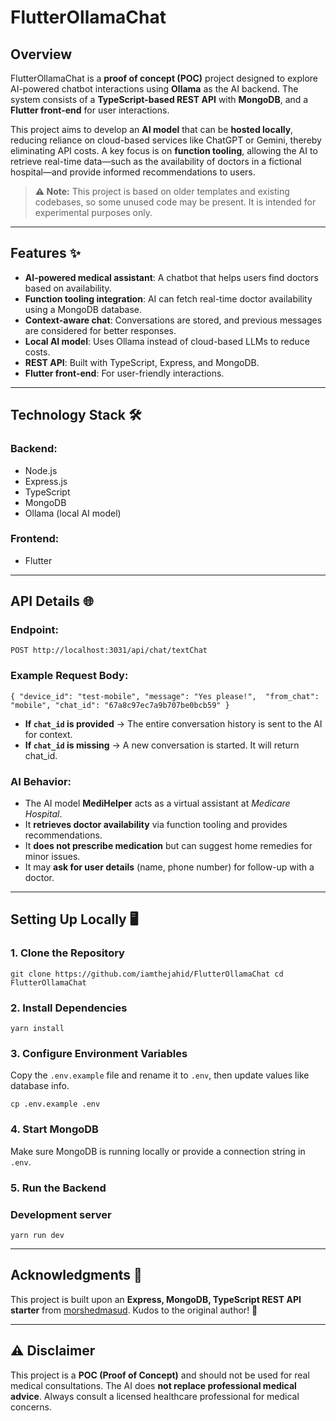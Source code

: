 
# FlutterOllamaChat

## Overview

FlutterOllamaChat is a **proof of concept (POC)** project designed to explore AI-powered chatbot interactions using **Ollama** as the AI backend. The system consists of a **TypeScript-based REST API** with **MongoDB**, and a **Flutter front-end** for user interactions.

This project aims to develop an **AI model** that can be **hosted locally**, reducing reliance on cloud-based services like ChatGPT or Gemini, thereby eliminating API costs. A key focus is on **function tooling**, allowing the AI to retrieve real-time data—such as the availability of doctors in a fictional hospital—and provide informed recommendations to users.

> **⚠️ Note:** This project is based on older templates and existing codebases, so some unused code may be present. It is intended for experimental purposes only.

----------

## Features ✨

-   **AI-powered medical assistant**: A chatbot that helps users find doctors based on availability.
-   **Function tooling integration**: AI can fetch real-time doctor availability using a MongoDB database.
-   **Context-aware chat**: Conversations are stored, and previous messages are considered for better responses.
-   **Local AI model**: Uses Ollama instead of cloud-based LLMs to reduce costs.
-   **REST API**: Built with TypeScript, Express, and MongoDB.
-   **Flutter front-end**: For user-friendly interactions.

----------

## Technology Stack 🛠️

### **Backend:**

-   Node.js
-   Express.js
-   TypeScript
-   MongoDB
-   Ollama (local AI model)

### **Frontend:**

-   Flutter

----------

## API Details 🌐

### **Endpoint:**


`POST http://localhost:3031/api/chat/textChat` 

### **Example Request Body:**


`{
    "device_id": "test-mobile",
    "message": "Yes please!", 
    "from_chat": "mobile",
    "chat_id": "67a8c97ec7a9b707be0bcb59"
}` 

-   **If `chat_id` is provided** → The entire conversation history is sent to the AI for context.
-   **If `chat_id` is missing** → A new conversation is started. It will return chat_id.

### **AI Behavior:**

-   The AI model **MediHelper** acts as a virtual assistant at _Medicare Hospital_.
-   It **retrieves doctor availability** via function tooling and provides recommendations.
-   It **does not prescribe medication** but can suggest home remedies for minor issues.
-   It may **ask for user details** (name, phone number) for follow-up with a doctor.

----------

## Setting Up Locally 🖥️

### **1. Clone the Repository**


`git clone https://github.com/iamthejahid/FlutterOllamaChat
cd FlutterOllamaChat` 

### **2. Install Dependencies**


`yarn install` 

### **3. Configure Environment Variables**

Copy the `.env.example` file and rename it to `.env`, then update values like database info.


`cp .env.example .env` 

### **4. Start MongoDB**

Make sure MongoDB is running locally or provide a connection string in `.env`.

### **5. Run the Backend**


### Development server
`yarn run dev`



----------

## Acknowledgments 🙌

This project is built upon an **Express, MongoDB, TypeScript REST API starter** from [morshedmasud](https://github.com/morshedmasud). Kudos to the original author! 👏

----------

## ⚠️ Disclaimer

This project is a **POC (Proof of Concept)** and should not be used for real medical consultations. The AI does **not replace professional medical advice**. Always consult a licensed healthcare professional for medical concerns.
